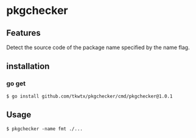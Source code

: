 # pkgchecker

## Features
Detect the source code of the package name specified by the name flag.

## installation
### go get
`$ go install github.com/tkwtx/pkgchecker/cmd/pkgchecker@1.0.1`

## Usage
`$ pkgchecker -name fmt ./...`